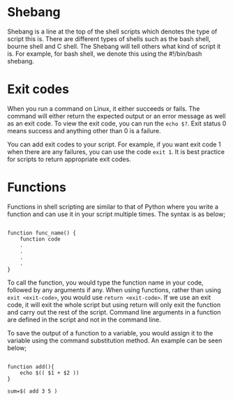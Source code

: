 # Shebang
Shebang is a line at the top of the shell scripts which denotes the type of script this is. There are different types of shells such as the bash shell, bourne shell and C shell. The Shebang will tell others what kind of script it is. For example, for bash shell, we denote this using the #!/bin/bash shebang. 

# Exit codes
When you run a command on Linux, it either succeeds or fails. The command will either return the expected output or an error message as well as an exit code. To view the exit code, you can run the `echo $?`. Exit status 0 means success and anything other than 0 is a failure. 

You can add exit codes to your script. For example, if you want exit code 1 when there are any failures, you can use the code `exit 1`. It is best practice for scripts to return appropriate exit codes.

# Functions
Functions in shell scripting are similar to that of Python where you write a function and can use it in your script multiple times. The syntax is as below;

```

function func_name() {
    function code
    .
    .
    .
    .
}

```

To call the function, you would type the function name in your code, followed by any arguments if any. When using functions, rather than using `exit <exit-code>`, you would use `return <exit-code>`. If we use an exit code, it will exit the whole script but using return will only exit the function and carry out the rest of the script. Command line arguments in a function are defined in the script and not in the command line.

To save the output of a function to a variable, you would assign it to the variable using the command substitution method. An example can be seen below;

```

function add(){
    echo $(( $1 + $2 ))
}

sum=$( add 3 5 )

```